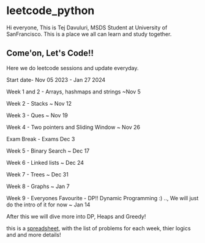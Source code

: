 # leetcode_python

Hi everyone, This is Tej Davuluri, MSDS Student at University of SanFrancisco. This is a place we all can learn and study together. 
## Come'on, Let's Code!!
Here we do leetcode sessions and update everyday.

Start date- Nov 05 2023 - Jan 27 2024 

Week 1 and 2 - Arrays, hashmaps and strings ~Nov 5

Week 2 - Stacks ~ Nov 12

Week 3 - Ques ~ Nov 19

Week 4 - Two pointers and Sliding Window ~ Nov 26

Exam Break - Exams Dec 3

Week 5 - Binary Search ~ Dec 17

Week 6 - Linked lists ~ Dec 24

Week 7 - Trees ~ Dec 31

Week 8 - Graphs ~ Jan 7

Week 9 - Everyones Favourite - DP!! Dynamic Programming :) .., We will just do the intro of it for now ~ Jan 14

After this we will dive more into DP, Heaps and Greedy!

this is a [spreadsheet](https://docs.google.com/spreadsheets/d/1gLgM68StbXkP7t3icLS-na7SqsSD4D8HyX8QK0aY8ac/edit?usp=sharing), with the list of problems for each week, thier logics and and more details!
